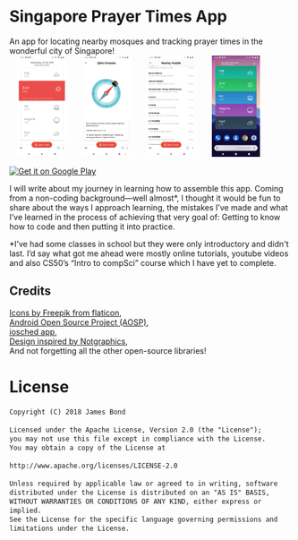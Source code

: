 # Singapore Prayer Times App
An app for locating nearby mosques and tracking prayer times in the wonderful city of Singapore!
<br>
<img src="screenshots/Screenshot_20181219-140713.png" width="17%" hspace="15"/><img src="screenshots/Screenshot_20181219-140726.png" width="17%" hspace="15" /><img src="screenshots/Screenshot_20181219-140748.png" width="17%" hspace="15"/><img src="screenshots/Screenshot_20181219-140954-min.png"  width="17%" hspace="15"/>

<a href="https://play.google.com/store/apps/details?id=com.nibmz7gmail.sgprayertimemusollah">
<img src="https://play.google.com/intl/en_us/badges/images/generic/en_badge_web_generic.png" height="70" alt="Get it on Google Play"/></a>

I will write about my journey in learning how to assemble this app. Coming from a non-coding background—well almost*, I thought it would be fun to share about the ways I approach learning, the mistakes I’ve made and what I’ve learned in the process of achieving that very goal of: Getting to know how to code and then putting it into practice. 
 
*I’ve had some classes in school but they were only introductory and didn't last. I’d say what got me ahead were mostly online tutorials, youtube videos and also CS50’s “Intro to compSci” course which I have yet to complete.  

## Credits
[Icons by Freepik from flaticon](https://www.flaticon.com/), <br>
[Android Open Source Project (AOSP)](https://source.android.com/), <br>
[iosched app](https://github.com/google/iosched), <br>
[Design inspired by Notgraphics](https://dribbble.com/shots/2743209-Prayer-Time-App), <br>
And not forgetting all the other open-source libraries!

# License
```
Copyright (C) 2018 James Bond 

Licensed under the Apache License, Version 2.0 (the "License");
you may not use this file except in compliance with the License.
You may obtain a copy of the License at

http://www.apache.org/licenses/LICENSE-2.0

Unless required by applicable law or agreed to in writing, software
distributed under the License is distributed on an "AS IS" BASIS,
WITHOUT WARRANTIES OR CONDITIONS OF ANY KIND, either express or implied.
See the License for the specific language governing permissions and
limitations under the License.
```


